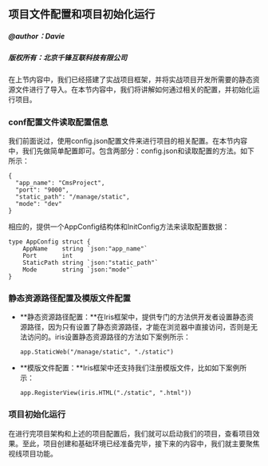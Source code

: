 ## 项目文件配置和项目初始化运行
##### @author：Davie
##### 版权所有：北京千锋互联科技有限公司

在上节内容中，我们已经搭建了实战项目框架，并将实战项目开发所需要的静态资源文件进行了导入。在本节内容中，我们将讲解如何通过相关的配置，并初始化运行项目。
### conf配置文件读取配置信息
我们前面说过，使用config.json配置文件来进行项目的相关配置。在本节内容中，我们先做简单配置即可。包含两部分：config.json和读取配置的方法。如下所示：

```
{
  "app_name": "CmsProject",
  "port": "9000",
  "static_path": "/manage/static",
  "mode": "dev"
}
```
相应的，提供一个AppConfig结构体和InitConfig方法来读取配置数据：

```
type AppConfig struct {
	AppName    string `json:"app_name"`
	Port       int
	StaticPath string `json:"static_path"`
	Mode       string `json:"mode"`
}
```

### 静态资源路径配置及模版文件配置

* **静态资源路径配置：**在Iris框架中，提供专门的方法供开发者设置静态资源路径，因为只有设置了静态资源路径，才能在浏览器中直接访问，否则是无法访问的。iris设置静态资源路径的方法如下案例所示：

    ```
    app.StaticWeb("/manage/static", "./static")
    ```

* **模版文件配置：**Iris框架中还支持我们注册模版文件，比如如下案例所示：

    ```
    app.RegisterView(iris.HTML("./static", ".html"))
    ```

### 项目初始化运行
在进行完项目架构和上述的项目配置后，我们就可以启动我们的项目，查看项目效果。至此，项目创建和基础环境已经准备完毕，接下来的内容中，我们就主要聚焦视线项目功能。


